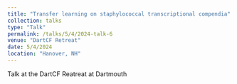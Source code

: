```yaml
---
title: "Transfer learning on staphylococcal transcriptional compendia"
collection: talks
type: "Talk"
permalink: /talks/5/4/2024-talk-6
venue: "DartCF Retreat"
date: 5/4/2024
location: "Hanover, NH"
---
```


Talk at the DartCF Reatreat at Dartmouth

